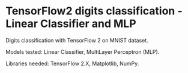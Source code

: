 # TensorFlow2 digits classification - Linear Classifier and MLP

Digits classification with TensorFlow 2 on MNIST dataset.

Models tested: Linear Classifier, MultiLayer Perceptron (MLP).

Libraries needed: TensorFlow 2.X, Matplotlib, NumPy.
